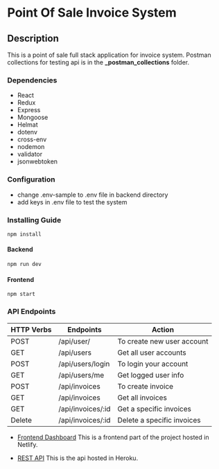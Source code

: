 # Point Of Sale Invoice System

## Description

This is a point of sale full stack application for invoice system. Postman collections for testing api is in the **\_postman_collections** folder.

### Dependencies

- React
- Redux
- Express
- Mongoose
- Helmat
- dotenv
- cross-env
- nodemon
- validator
- jsonwebtoken

### Configuration

- change .env-sample to .env file in backend directory
- add keys in .env file to test the system

### Installing Guide

```
npm install
```

#### Backend

```
npm run dev
```

#### Frontend

```
npm start
```

### API Endpoints

| HTTP Verbs | Endpoints         | Action                     |
| ---------- | ----------------- | -------------------------- |
| POST       | /api/user/        | To create new user account |
| GET        | /api/users        | Get all user accounts      |
| POST       | /api/users/login  | To login your account      |
| GET        | /api/users/me     | Get logged user info       |
| POST       | /api/invoices     | To create invoice          |
| GET        | /api/invoices     | Get all invoices           |
| GET        | /api/invoices/:id | Get a specific invoices    |
| Delete     | /api/invoices/:id | Delete a specific invoices |

- [Frontend Dashboard](https://6337fef1e4669248f18349a4--posthureintun.netlify.app/) This is a frontend part of the project hosted in Netlify.

- [REST API](https://posthureintun.herokuapp.com/) This is the api hosted in Heroku.

